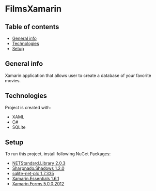 # FilmsXamarin

## Table of contents
* [General info](#general-info)
* [Technologies](#technologies)
* [Setup](#setup)

## General info
Xamarin application that allows user to create a database of your favorite movies.
	
## Technologies
Project is created with:
* XAML
* C#
* SQLite
	
## Setup
To run this project, install following NuGet Packages:

* [NETStandard.Library 2.0.3](https://www.nuget.org/packages/NETStandard.Library/)
* [Sharpnado.Shadows 1.2.0](https://www.nuget.org/packages/Sharpnado.Shadows/)
* [sqlite-net-plc 1.7.335](https://www.nuget.org/packages/sqlite-net-pcl/1.8.0-beta)
* [Xamarin.Essentials 1.6.1](https://www.nuget.org/packages/Xamarin.Essentials/)
* [Xamarin.Forms 5.0.0.2012](https://www.nuget.org/packages/Xamarin.Forms/)
